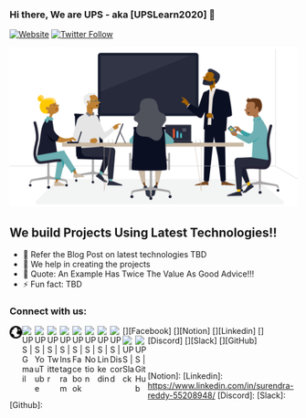 ### Hi there, We are UPS - aka [UPSLearn2020] 👋

[![Website](https://img.shields.io/website?label=learnups2020.com&style=for-the-badge&url=https%3A%2F%2Flearnups2020.wordpress.com)](https://learnups2020.wordpress.com)
[![Twitter Follow](https://img.shields.io/twitter/follow/ULearn2020?color=1DA1F2&logo=twitter&style=for-the-badge)](https://twitter.com/intent/follow?original_referer=https%3A%2F%2Fgithub.com%2FULearn2020&screen_name=ULearn2020)

![UPSLearn2020](https://github.com/UPSLearn/UPSLearn/blob/main/Home.gif?raw=true)

## We build Projects Using Latest Technologies!!

- 🔭 Refer the Blog Post on latest technologies TBD
- 🌱 We help in creating the projects
- 🥅 Quote: An Example Has Twice The Value As Good Advice!!!
- ⚡ Fun fact: TBD

<!-- Connect with us -->
### Connect with us:

[<img align="left" alt="UPS" width="22px" src="https://raw.githubusercontent.com/iconic/open-iconic/master/svg/globe.svg" />][Website]
[<img align="left" alt="UPS | Gmail" width="22px" src="https://cdn.jsdelivr.net/npm/simple-icons@v3/icons/gmail.svg" />][Gmail]
[<img align="left" alt="UPS | YouTube" width="22px" src="https://cdn.jsdelivr.net/npm/simple-icons@v3/icons/youtube.svg" />][Youtube]
[<img align="left" alt="UPS | Twitter" width="22px" src="https://cdn.jsdelivr.net/npm/simple-icons@v3/icons/twitter.svg" />][Twitter]
[<img align="left" alt="UPS | Instagram" width="22px" src="https://cdn.jsdelivr.net/npm/simple-icons@v3/icons/instagram.svg" />][Instagram]
[<img align="left" alt="UPS | Facebook" width="22px" src="https://cdn.jsdelivr.net/npm/simple-icons@v3/icons/facebook.svg" />][Facebook]
[<img align="left" alt="UPS | Notion" width="22px" src="https://cdn.jsdelivr.net/npm/simple-icons@v3/icons/notion.svg" />][Notion]
[<img align="left" alt="UPS | Linkedin" width="22px" src="https://cdn.jsdelivr.net/npm/simple-icons@v3/icons/linkedin.svg" />][Linkedin]
[<img align="left" alt="UPS | Discord" width="22px" src="https://cdn.jsdelivr.net/npm/simple-icons@v3/icons/discord.svg" />][Discord]
[<img align="left" alt="UPS | Slack" width="22px" src="https://cdn.jsdelivr.net/npm/simple-icons@v3/icons/slack.svg" />][Slack]
[<img align="left" alt="UPS | GitHub" width="22px" src="https://cdn.jsdelivr.net/npm/simple-icons@v3/icons/github.svg" />][GitHub]

<br />

[Website]: TBD
[Gmail]: [Gmail](upslearn2020@gmail.com)
[Youtube]: https://www.youtube.com/channel/UCgh4gTkk2iJOt6CTiseP_ug
[Twitter]: https://twitter.com/ULearn2020
[Instagram]: 
[Facebook]: 
[Notion]:
[Linkedin]: https://www.linkedin.com/in/surendra-reddy-55208948/
[Discord]:
[Slack]:
[Github]:
